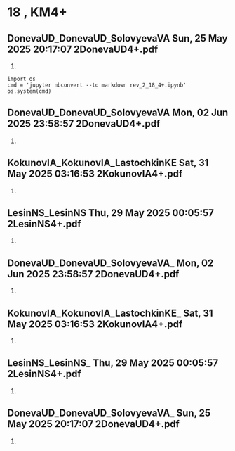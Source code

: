 # **18 , KM4+**

## DonevaUD_DonevaUD_SolovyevaVA	Sun, 25 May 2025 20:17:07	2DonevaUD4+.pdf

1. 


```
import os 
cmd = 'jupyter nbconvert --to markdown rev_2_18_4+.ipynb'
os.system(cmd)
```

## DonevaUD_DonevaUD_SolovyevaVA	Mon, 02 Jun 2025 23:58:57	2DonevaUD4+.pdf

1. 

## KokunovIA_KokunovIA_LastochkinKE	Sat, 31 May 2025 03:16:53	2KokunovIA4+.pdf

1. 

## LesinNS_LesinNS	Thu, 29 May 2025 00:05:57	2LesinNS4+.pdf

1. 

## DonevaUD_DonevaUD_SolovyevaVA_	Mon, 02 Jun 2025 23:58:57	2DonevaUD4+.pdf

1. 

## KokunovIA_KokunovIA_LastochkinKE_	Sat, 31 May 2025 03:16:53	2KokunovIA4+.pdf

1. 

## LesinNS_LesinNS_	Thu, 29 May 2025 00:05:57	2LesinNS4+.pdf

1. 

## DonevaUD_DonevaUD_SolovyevaVA_	Sun, 25 May 2025 20:17:07	2DonevaUD4+.pdf

1. 
